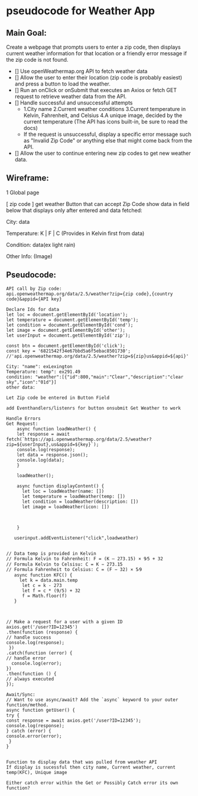 # pseudocode for Weather App
## Main Goal:
Create a webpage that prompts users to enter a zip code, then displays current weather  information for that location or a friendly error message if the zip code is not found.

- [] Use openWeathermap.org API to fetch weather data 
- [] Allow the user to enter their location (zip code is probably easiest) and press a button to load the weather.
- [] Run an onClick or onSubmit that executes an Axios or fetch GET request to retrieve weather data from the API.
- [] Handle successful and unsuccessful attempts
    * 1.City name
     2.Current weather conditions
     3.Current temperature in Kelvin, Fahrenheit, and Celsius
     4.A unique image, decided by the current temperature (The API has icons built-in, be sure to read the docs)
    * If the request is unsuccessful, display a specific error message such as "Invalid Zip Code" or anything else that might come back from the API.
- [] Allow the user to continue entering new zip codes to get new weather data.

## Wireframe: 
1 Global page

 [ zip code  ] get weather Button that can accept Zip Code
 show data in field below that displays only after entered and data fetched:

 City: data

 Temperature: K | F | C (Provides in Kelvin first from data)

 Condition:
 data(ex light rain)

 Other Info:
 (Image)


## Pseudocode:

    API call by Zip code:  
    api.openweathermap.org/data/2.5/weather?zip={zip code},{country code}&appid={API key}

    Declare Ids for data
    let loc = document.getElementById('location');
    let temperature = document.getElementById('temp');
    let condition = document.getElementById('cond');
    let image = document.getElementById('other');
    let userInput = document.getElementById('zip');

    const btn = document.getElementById('click');
    const key = '6821542f34e67bbd5a6f5ebac8501730'; //'api.openweathermap.org/data/2.5/weather?zip=${zip}us&appid=${api}'

    City: "name": exLexington
    Temperature: temp": ex291.49
    condition: "weather":[{"id":800,"main":"Clear","description":"clear sky","icon":"01d"}]
    other data: 

    Let Zip code be entered in Button Field

    add Eventhandlers/listenrs for button onsubmit Get Weather to work 

    Handle Errors
    Get Request:
        async function loadWeather() {
        let response = await fetch(`https://api.openweathermap.org/data/2.5/weather?zip=${userInput},us&appid=${key}`);
        console.log(response);
        let data = response.json();
        console.log(data);
        }

        loadWeather();

        async function displayContent() {
          let loc = loadWeather(name: [])
          let temperature = loadWeather(temp: [])
          let condition = loadWeather(description: [])
          let image = loadWeather(icon: [])
          


        }

       userinput.addEventListener("click",loadweather)


    // Data temp is provided in Kelvin
    // Formula Kelvin to Fahrenheit: F = (K – 273.15) × 9⁄5 + 32
    // Formula Kelvin to Celsisu: C = K − 273.15
    // Formula Fahrenheit to Celsius: C = (F − 32) × 5⁄9
       async function KFC() {
         let k = data.main.temp
          let c = k - 273
          let f = c * (9/5) + 32
          f = Math.floor(f)
       }



    // Make a request for a user with a given ID
    axios.get('/user?ID=12345')
    .then(function (response) {
    // handle success
    console.log(response);
     })
    .catch(function (error) {
    // handle error
      console.log(error);
    })
    .then(function () {
    // always executed
    });

    Await/Sync:
    // Want to use async/await? Add the `async` keyword to your outer function/method.
    async function getUser() {
    try {
    const response = await axios.get('/user?ID=12345');
    console.log(response);
    } catch (error) {
    console.error(error);
     }
    }


    Function to display data that was pulled from weather API
    If display is sucessful then city name, Current weather, current temp(KFC), Unique image

    Either catch error within the Get or Possibly Catch error its own function?



    



